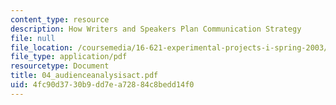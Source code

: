 ```yaml
---
content_type: resource
description: How Writers and Speakers Plan Communication Strategy
file: null
file_location: /coursemedia/16-621-experimental-projects-i-spring-2003/4fc90d3730b9dd7ea72884c8bedd14f0_04_audienceanalysisact.pdf
file_type: application/pdf
resourcetype: Document
title: 04_audienceanalysisact.pdf
uid: 4fc90d37-30b9-dd7e-a728-84c8bedd14f0
---
```

